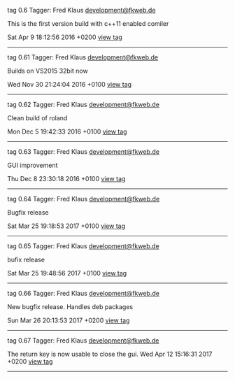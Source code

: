 tag 0.6
Tagger: Fred Klaus <development@fkweb.de>

This is the first version build with c++11 enabled comiler

Sat Apr 9 18:12:56 2016 +0200 
[view tag](https://github.com/raldus/roland/commit/0f6a55a7cd2583c3026b57c94a036062b44d3df1) 

***

tag 0.61
Tagger: Fred Klaus <development@fkweb.de>

Builds on VS2015 32bit now

Wed Nov 30 21:24:04 2016 +0100 
[view tag](https://github.com/raldus/roland/commit/8dc859b4838b1a4339a0a6c5af0e039ad11d83c6) 

***

tag 0.62
Tagger: Fred Klaus <development@fkweb.de>

Clean build of roland

Mon Dec 5 19:42:33 2016 +0100 
[view tag](https://github.com/raldus/roland/commit/bae93065f81f1ce7e155f2d1bfeb04237c047e9d) 

***

tag 0.63
Tagger: Fred Klaus <development@fkweb.de>

GUI improvement

Thu Dec 8 23:30:18 2016 +0100 
[view tag](https://github.com/raldus/roland/commit/e9f157b312ec4a0e72c5885c630720c6963340f4) 

***

tag 0.64
Tagger: Fred Klaus <development@fkweb.de>

Bugfix release

Sat Mar 25 19:18:53 2017 +0100 
[view tag](https://github.com/raldus/roland/commit/1402c13da0e33776228a89cb9e5b43b93478aa6f) 

***

tag 0.65
Tagger: Fred Klaus <development@fkweb.de>

bufix release

Sat Mar 25 19:48:56 2017 +0100 
[view tag](https://github.com/raldus/roland/commit/498342a43c7a0251b6c3456a685c93b0c5a3e4e8) 

***

tag 0.66
Tagger: Fred Klaus <development@fkweb.de>

New bugfix release. Handles deb packages

Sun Mar 26 20:13:53 2017 +0200 
[view tag](https://github.com/raldus/roland/commit/540e49668daed539ee0a2ab013b0a126919cd259) 

***

tag 0.67
Tagger: Fred Klaus <development@fkweb.de>

The return key is now usable to close the gui.
Wed Apr 12 15:16:31 2017 +0200 
[view tag](https://github.com/raldus/roland/commit/976086364e5d5a7e71145911a298cfcae8def207) 

***
